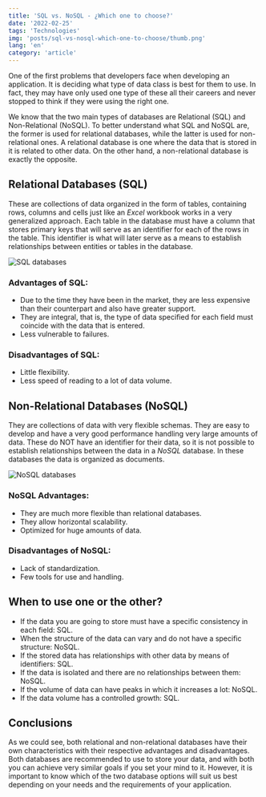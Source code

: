```yaml
---
title: 'SQL vs. NoSQL - ¿Which one to choose?'
date: '2022-02-25'
tags: 'Technologies'
img: 'posts/sql-vs-nosql-which-one-to-choose/thumb.png'
lang: 'en'
category: 'article'
---
```


One of the first problems that developers face when developing an application. It is deciding what type of data class is best for them to use. In fact, they may have only used one type of these all their careers and never stopped to think if they were using the right one.

We know that the two main types of databases are Relational (SQL) and Non-Relational (NoSQL). To better understand what SQL and NoSQL are, the former is used for relational databases, while the latter is used for non-relational ones. A relational database is one where the data that is stored in it is related to other data. On the other hand, a non-relational database is exactly the opposite.

## Relational Databases (SQL)
These are collections of data organized in the form of tables, containing rows, columns and cells just like an *Excel* workbook works in a very generalized approach. Each table in the database must have a column that stores primary keys that will serve as an identifier for each of the rows in the table. This identifier is what will later serve as a means to establish relationships between entities or tables in the database.

![SQL databases](/images/posts/sql-vs-nosql-which-one-to-choose/sql.png)

### Advantages of SQL:
- Due to the time they have been in the market, they are less expensive than their counterpart and also have greater support.
- They are integral, that is, the type of data specified for each field must coincide with the data that is entered.
- Less vulnerable to failures.

### Disadvantages of SQL:
- Little flexibility.
- Less speed of reading to a lot of data volume.

## Non-Relational Databases (NoSQL)
They are collections of data with very flexible schemas. They are easy to develop and have a very good performance handling very large amounts of data. These do NOT have an identifier for their data, so it is not possible to establish relationships between the data in a *NoSQL* database. In these databases the data is organized as documents.

![NoSQL databases](/images/posts/sql-vs-nosql-which-one-to-choose/nosql.png)

### NoSQL Advantages:
- They are much more flexible than relational databases.
- They allow horizontal scalability.
- Optimized for huge amounts of data.

### Disadvantages of NoSQL:
- Lack of standardization.
- Few tools for use and handling.

## When to use one or the other?
- If the data you are going to store must have a specific consistency in each field: SQL.
- When the structure of the data can vary and do not have a specific structure: NoSQL.
- If the stored data has relationships with other data by means of identifiers: SQL.
- If the data is isolated and there are no relationships between them: NoSQL.
- If the volume of data can have peaks in which it increases a lot: NoSQL.
- If the data volume has a controlled growth: SQL.

## Conclusions

As we could see, both relational and non-relational databases have their own characteristics with their respective advantages and disadvantages. Both databases are recommended to use to store your data, and with both you can achieve very similar goals if you set your mind to it. However, it is important to know which of the two database options will suit us best depending on your needs and the requirements of your application.